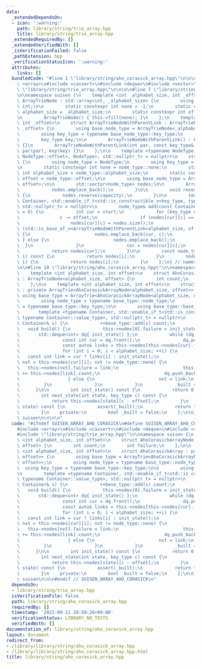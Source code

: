 ```yaml
---
data:
  _extendedDependsOn:
  - icon: ':warning:'
    path: library/string/trie_array.hpp
    title: library/string/trie_array.hpp
  _extendedRequiredBy: []
  _extendedVerifiedWith: []
  _isVerificationFailed: false
  _pathExtension: hpp
  _verificationStatusIcon: ':warning:'
  attributes:
    links: []
  bundledCode: "#line 1 \"library/string/aho_corasick_array.hpp\"\n\n\n\n#include\
    \ <array>\n#include <cassert>\n#include <deque>\n#include <vector>\n\n#line 1\
    \ \"library/string/trie_array.hpp\"\n\n\n\n#line 7 \"library/string/trie_array.hpp\"\
    \n\nnamespace suisen {\n    template <int _alphabet_size, int _offset>\n    struct\
    \ ArrayTrieNode : std::array<int, _alphabet_size> {\n        using key_type =\
    \ int;\n\n        static constexpr int none = -1;\n        static constexpr int\
    \ alphabet_size = _alphabet_size;\n        static constexpr int offset = _offset;\n\
    \n        ArrayTrieNode() { this->fill(none); }\n    };\n    template <int _alphabet_size,\
    \ int _offset>\n    struct ArrayTrieNodeWithParentLink : ArrayTrieNode<_alphabet_size,\
    \ _offset> {\n        using base_node_type = ArrayTrieNode<_alphabet_size, _offset>;\n\
    \        using key_type = typename base_node_type::key_type;\n        int par;\n\
    \        key_type key;\n\n        ArrayTrieNodeWithParentLink() : base_node_type()\
    \ {}\n        ArrayTrieNodeWithParentLink(int par, const key_type& key) : base_node_type(),\
    \ par(par), key(key) {}\n    };\n\n    template <typename NodeType, std::enable_if_t<std::is_base_of_v<ArrayTrieNode<NodeType::alphabet_size,\
    \ NodeType::offset>, NodeType>, std::nullptr_t> = nullptr>\n    struct ArrayTrie\
    \ {\n        using node_type = NodeType;\n        using key_type = typename node_type::key_type;\n\
    \n        static constexpr int none = node_type::none;\n        static constexpr\
    \ int alphabet_size = node_type::alphabet_size;\n        static constexpr int\
    \ offset = node_type::offset;\n\n        using base_node_type = ArrayTrieNode<alphabet_size,\
    \ offset>;\n\n        std::vector<node_type> nodes;\n\n        ArrayTrie() {\n\
    \            nodes.emplace_back();\n        }\n\n        void reserve(int capacity)\
    \ {\n            nodes.reserve(capacity);\n        }\n\n        template <typename\
    \ Container, std::enable_if_t<std::is_constructible_v<key_type, typename Container::value_type>,\
    \ std::nullptr_t> = nullptr>\n        node_type& add(const Container& s, int start\
    \ = 0) {\n            int cur = start;\n            for (key_type c : s) {\n \
    \               c -= offset;\n                if (nodes[cur][c] == none) {\n \
    \                   nodes[cur][c] = nodes.size();\n                    if constexpr\
    \ (std::is_base_of_v<ArrayTrieNodeWithParentLink<alphabet_size, offset>, node_type>)\
    \ {\n                        nodes.emplace_back(cur, c);\n                   \
    \ } else {\n                        nodes.emplace_back();\n                  \
    \  }\n                }\n                cur = nodes[cur][c];\n            }\n\
    \            return nodes[cur];\n        }\n\n        const node_type& operator[](int\
    \ i) const {\n            return nodes[i];\n        }\n        node_type& operator[](int\
    \ i) {\n            return nodes[i];\n        }\n    };\n} // namespace suisen\n\
    \n\n#line 10 \"library/string/aho_corasick_array.hpp\"\n\nnamespace suisen {\n\
    \    template <int alphabet_size, int offset>\n    struct AhoCorasickArrayNode\
    \ : ArrayTrieNode<alphabet_size, offset> {\n        int count;\n        int failure;\n\
    \    };\n\n    template <int alphabet_size, int offset>\n    struct AhoCorasickArray\
    \ : private ArrayTrie<AhoCorasickArrayNode<alphabet_size, offset>> {\n       \
    \ using base_type = ArrayTrie<AhoCorasickArrayNode<alphabet_size, offset>>;\n\
    \        using node_type = typename base_type::node_type;\n        using key_type\
    \ = typename base_type::key_type;\n\n        using base_type::base_type;\n\n \
    \       template <typename Container, std::enable_if_t<std::is_constructible_v<key_type,\
    \ typename Container::value_type>, std::nullptr_t> = nullptr>\n        void add(const\
    \ Container& s) {\n            ++base_type::add(s).count;\n        }\n\n     \
    \   void build() {\n            this->nodes[0].failure = init_state();\n     \
    \       std::deque<int> dq{ init_state() };\n            while (dq.size()) {\n\
    \                const int cur = dq.front();\n                dq.pop_front();\n\
    \                const auto& links = this->nodes[this->nodes[cur].failure];\n\
    \                for (int i = 0; i < alphabet_size; ++i) {\n                 \
    \   const int link = cur ? links[i] : init_state();\n                    if (int&\
    \ nxt = this->nodes[cur][i]; nxt != node_type::none) {\n                     \
    \   this->nodes[nxt].failure = link;\n                        this->nodes[nxt].count\
    \ += this->nodes[link].count;\n                        dq.push_back(nxt);\n  \
    \                  } else {\n                        nxt = link;\n           \
    \         }\n                }\n            }\n            _built = true;\n  \
    \      }\n\n        int init_state() const {\n            return 0;\n        }\n\
    \        int next_state(int state, key_type c) const {\n            assert(_built);\n\
    \            return this->nodes[state][c - offset];\n        }\n        int count_suffix_matching(int\
    \ state) const {\n            assert(_built);\n            return this->nodes[state].count;\n\
    \        }\n    private:\n        bool _built = false;\n    };\n\n} // namespace\
    \ suisen\n\n\n\n"
  code: "#ifndef SUISEN_ARRAY_AHO_CORASICK\n#define SUISEN_ARRAY_AHO_CORASICK\n\n\
    #include <array>\n#include <cassert>\n#include <deque>\n#include <vector>\n\n\
    #include \"library/string/trie_array.hpp\"\n\nnamespace suisen {\n    template\
    \ <int alphabet_size, int offset>\n    struct AhoCorasickArrayNode : ArrayTrieNode<alphabet_size,\
    \ offset> {\n        int count;\n        int failure;\n    };\n\n    template\
    \ <int alphabet_size, int offset>\n    struct AhoCorasickArray : private ArrayTrie<AhoCorasickArrayNode<alphabet_size,\
    \ offset>> {\n        using base_type = ArrayTrie<AhoCorasickArrayNode<alphabet_size,\
    \ offset>>;\n        using node_type = typename base_type::node_type;\n      \
    \  using key_type = typename base_type::key_type;\n\n        using base_type::base_type;\n\
    \n        template <typename Container, std::enable_if_t<std::is_constructible_v<key_type,\
    \ typename Container::value_type>, std::nullptr_t> = nullptr>\n        void add(const\
    \ Container& s) {\n            ++base_type::add(s).count;\n        }\n\n     \
    \   void build() {\n            this->nodes[0].failure = init_state();\n     \
    \       std::deque<int> dq{ init_state() };\n            while (dq.size()) {\n\
    \                const int cur = dq.front();\n                dq.pop_front();\n\
    \                const auto& links = this->nodes[this->nodes[cur].failure];\n\
    \                for (int i = 0; i < alphabet_size; ++i) {\n                 \
    \   const int link = cur ? links[i] : init_state();\n                    if (int&\
    \ nxt = this->nodes[cur][i]; nxt != node_type::none) {\n                     \
    \   this->nodes[nxt].failure = link;\n                        this->nodes[nxt].count\
    \ += this->nodes[link].count;\n                        dq.push_back(nxt);\n  \
    \                  } else {\n                        nxt = link;\n           \
    \         }\n                }\n            }\n            _built = true;\n  \
    \      }\n\n        int init_state() const {\n            return 0;\n        }\n\
    \        int next_state(int state, key_type c) const {\n            assert(_built);\n\
    \            return this->nodes[state][c - offset];\n        }\n        int count_suffix_matching(int\
    \ state) const {\n            assert(_built);\n            return this->nodes[state].count;\n\
    \        }\n    private:\n        bool _built = false;\n    };\n\n} // namespace\
    \ suisen\n\n\n#endif // SUISEN_ARRAY_AHO_CORASICK\n"
  dependsOn:
  - library/string/trie_array.hpp
  isVerificationFile: false
  path: library/string/aho_corasick_array.hpp
  requiredBy: []
  timestamp: '2022-09-11 20:50:26+09:00'
  verificationStatus: LIBRARY_NO_TESTS
  verifiedWith: []
documentation_of: library/string/aho_corasick_array.hpp
layout: document
redirect_from:
- /library/library/string/aho_corasick_array.hpp
- /library/library/string/aho_corasick_array.hpp.html
title: library/string/aho_corasick_array.hpp
---
```

